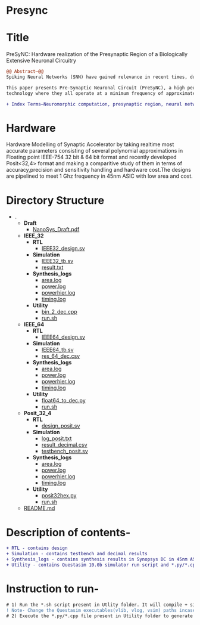 # Presync

# Title
PreSyNC: Hardware realization of the Presynaptic Region of a Biologically Extensive Neuronal Circuitry

```diff
@@ Abstract—@@
Spiking Neural Networks (SNN) have gained relevance in recent times, due to their ability to mimic the biological nature to communicate and process sparse asynchronous binary signals in a massively parallel fashion. SNN based neuromorphic hardware exhibits highly desired favourable properties such as low power consumption, fast inference, and event-driven information processing. A recognized challenge of standard SNN neuron models is their limited capabilities in biological applications, such as applying neural networks to study network responses arising from variations pertaining to damage, external influence or disruptions in channel transfer dynamics.

This paper presents Pre-Synaptic Neuronal Circuit (PreSyNC), a high performance hardware realization of an input-specific presynaptic region of a generic neuron, without abstraction of primary intra-neuronal parameters. PreSyNC is configured to operate on three precision modes: IEEE 754 single precision, double precision and the recently developed universal number posit number system. The developed hardware design is compared to current standards of SNN neuron models as well as biological models in terms of flexibility, resource efficiency and damage modelling capability. Error margins as low as 0.9% were obtained and suggest the capability of our hardware in handling applications involving large scale neuron networks. These architectures are synthesized on 45 nm process
technology where they all operate at a minimum frequency of approximately 1GHz. The three precision modes are compared based on power, accuracy, and sensitivity handling and are expected to benefit implantation oriented applications such as neural prosthesis and Human-Computer Interaction (HMI). The posit-based implementation outperforms the rest of the operating modes in terms of RMS error, while having 26.3% less area and 25.2% less power consumption compared to double precision implementation. These new architectures can be expanded in the future with various post-synaptic inputs to open up a broader understanding of biological systems and other applications.

+ Index Terms—Neuromorphic computation, presynaptic region, neural networks, posit arithmetic
```

# Hardware

Hardware Modelling of Synaptic Accelerator by taking realtime most accurate parameters consisting of several polynomial approximations in Floating point IEEE-754 32 bit & 64 bit format and recently developed Posit<32,4> format and making a comparitive study of them in terms of accuracy,precision and sensitivity handling and hardware cost.The designs are pipelined to meet 1 Ghz frequency in 45nm ASIC with low area and cost.

# Directory Structure

- .
   - __Draft__
     - [NanoSys\_Draft.pdf](Draft/NanoSys_Draft.pdf)
   - __IEEE\_32__
     - __RTL__
       - [IEEE32\_design.sv](IEEE_32/RTL/IEEE32_design.sv)
     - __Simulation__
       - [IEEE32\_tb.sv](IEEE_32/Simulation/IEEE32_tb.sv)
       - [result.txt](IEEE_32/Simulation/result.txt)
     - __Synthesis\_logs__
       - [area.log](IEEE_32/Synthesis_logs/area.log)
       - [power.log](IEEE_32/Synthesis_logs/power.log)
       - [powerhier.log](IEEE_32/Synthesis_logs/powerhier.log)
       - [timing.log](IEEE_32/Synthesis_logs/timing.log)
     - __Utility__
       - [bin\_2\_dec.cpp](IEEE_32/Utility/bin_2_dec.cpp)
       - [run.sh](IEEE_32/Utility/run.sh)
   - __IEEE\_64__
     - __RTL__
       - [IEEE64\_design.sv](IEEE_64/RTL/IEEE64_design.sv)
     - __Simulation__
       - [IEEE64\_tb.sv](IEEE_64/Simulation/IEEE64_tb.sv)
       - [res\_64\_dec.csv](IEEE_64/Simulation/res_64_dec.csv)
     - __Synthesis\_logs__
       - [area.log](IEEE_64/Synthesis_logs/area.log)
       - [power.log](IEEE_64/Synthesis_logs/power.log)
       - [powerhier.log](IEEE_64/Synthesis_logs/powerhier.log)
       - [timing.log](IEEE_64/Synthesis_logs/timing.log)
     - __Utility__
       - [float64\_to\_dec.py](IEEE_64/Utility/float64_to_dec.py)
       - [run.sh](IEEE_64/Utility/run.sh)
   - __Posit\_32\_4__
     - __RTL__
       - [design\_posit.sv](Posit_32_4/RTL/design_posit.sv)
     - __Simulation__
       - [log\_posit.txt](Posit_32_4/Simulation/log_posit.txt)
       - [result\_decimal.csv](Posit_32_4/Simulation/result_decimal.csv)
       - [testbench\_posit.sv](Posit_32_4/Simulation/testbench_posit.sv)
     - __Synthesis\_logs__
       - [area.log](Posit_32_4/Synthesis_logs/area.log)
       - [power.log](Posit_32_4/Synthesis_logs/power.log)
       - [powerhier.log](Posit_32_4/Synthesis_logs/powerhier.log)
       - [timing.log](Posit_32_4/Synthesis_logs/timing.log)
     - __Utility__
       - [posit32hex.py](Posit_32_4/Utility/posit32hex.py)
       - [run.sh](Posit_32_4/Utility/run.sh)
   - [README.md](README.md)

# Description of contents-
```diff
+ RTL - contains design
+ Simulation - contains testbench and decimal results
+ Synthesis_logs - contains synthesis results in Synopsys DC in 45nm ASIC
+ Utility - contains Questasim 10.0b simulator run script and *.py/*.cpp file for conversion of posit<32,4> to decimal & IEEE32,64 to decimal
```
# Instruction to run-
```diff
# 1) Run the *.sh script present in Utlity folder. It will compile + simulate RTL+TB and generate log file in Simulation folder. Will run in Windows 32/64 bit OS in batch mode.
! Note- Change the Questasim executables(vlib, vlog, vsim) paths incase of Ubuntu or any Unix system to the respective paths where they get installed.
# 2) Execute the *.py/*.cpp file present in Utility folder to generate .csv or .txt file which will contain converted results from binary/hexadecimal to accurate decimals.  
```